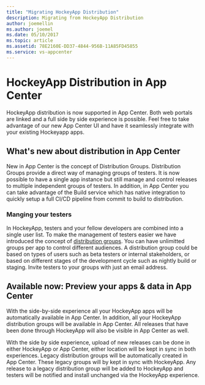 ```yaml
---
title: "Migrating HockeyApp Distribution"
description: Migrating from HockeyApp Distribution
author: joemellin
ms.author: joemel
ms.date: 05/10/2017
ms.topic: article
ms.assetid: 78E2160E-DD37-4844-956B-11A85FD45855
ms.service: vs-appcenter
---
```


# HockeyApp Distribution in App Center

HockeyApp distribution is now supported in App Center. Both web portals are linked and a full side by side experience is possible. Feel free to take advantage of our new App Center UI and have it seamlessly integrate with your existing Hockeyapp apps.

## What's new about distribution in App Center

New in App Center is the concept of Distribution Groups. Distribution Groups provide a direct way of managing groups of testers. It is now possible to have a single app instance but still manage and control releases to multiple independent groups of testers. In addition, in App Center you can take advantage of the Build service which has native integration to quickly setup a full CI/CD pipeline from commit to build to distribution.

### Manging your testers

In HockeyApp, testers and your fellow developers are combined into a single user list. To make the management of testers easier we have introduced the concept of [distribution groups][dist-groups]. You can have unlimitted groups per app to control different audiences. A distribution group could be based on types of users such as beta testers or internal stakeholders, or based on different stages of the development cycle such as nightly build or staging. Invite testers to your groups with just an email address.

## Available now: Preview your apps & data in App Center

With the side-by-side experience all your HockeyApp apps will be automatically available in App Center. In addition, all your HockeyApp distribution groups will be available in App Center. All releases that have been done through HockeyApp will also be visible in App Center as well.

With the side by side experience, upload of new releases can be done in either HockeyApp or App Center, either location will be kept in sync in both experiences. Legacy distribution groups will be automatically created in App Center. These legacy groups will by kept in sync with HockeyApp. Any release to a legacy distribution group will be added to HockeyApp and testers will be notified and install unchanged via the HockeyApp experience.

[dist-groups]: ~/distribution/groups.md
